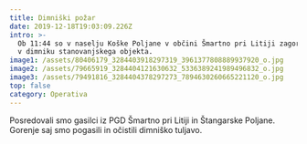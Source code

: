 ```yaml
---
title: Dimniški požar
date: 2019-12-18T19:03:09.226Z
intro: >-
  Ob 11:44 so v naselju Koške Poljane v občini Šmartno pri Litiji zagorele saje
  v dimniku stanovanjskega objekta.
image1: /assets/80406179_3284403918297319_3961377808889937920_o.jpg
image2: /assets/79665919_3284404121630632_5336389241989496832_o.jpg
image3: /assets/79491816_3284404378297273_7894630260665221120_o.jpg
top: false
category: Operativa
---
```


Posredovali smo gasilci iz PGD Šmartno pri Litiji in Štangarske Poljane. Gorenje saj smo pogasili in očistili dimniško tuljavo.
